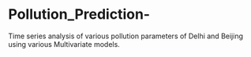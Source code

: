 # Pollution_Prediction-
Time series analysis of various pollution parameters of Delhi and Beijing using various Multivariate models.
